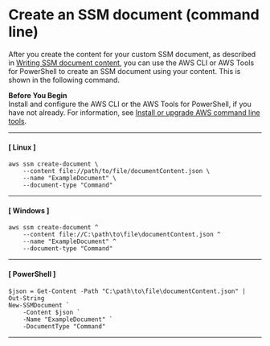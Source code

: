 # Create an SSM document \(command line\)<a name="create-ssm-document-cli"></a>

After you create the content for your custom SSM document, as described in [Writing SSM document content](create-ssm-doc.md#writing-ssm-doc-content), you can use the AWS CLI or AWS Tools for PowerShell to create an SSM document using your content\. This is shown in the following command\.

**Before You Begin**  
Install and configure the AWS CLI or the AWS Tools for PowerShell, if you have not already\. For information, see [Install or upgrade AWS command line tools](getting-started-cli.md)\.

------
#### [ Linux ]

```
aws ssm create-document \
    --content file://path/to/file/documentContent.json \  
    --name "ExampleDocument" \
    --document-type "Command"
```

------
#### [ Windows ]

```
aws ssm create-document ^
    --content file://C:\path\to\file\documentContent.json ^
    --name "ExampleDocument" ^
    --document-type "Command"
```

------
#### [ PowerShell ]

```
$json = Get-Content -Path "C:\path\to\file\documentContent.json" | Out-String
New-SSMDocument `
    -Content $json `
    -Name "ExampleDocument" `
    -DocumentType "Command"
```

------